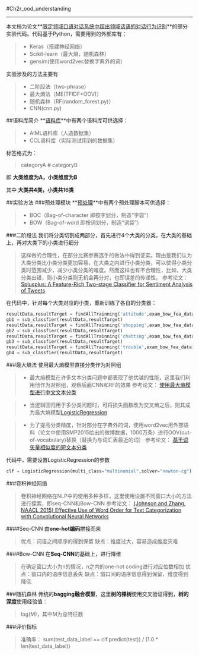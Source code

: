#Ch2r_ood_understanding

---
本文档为论文**[限定领域口语对话系统中超出领域话语的对话行为识别](http://www.cnki.net)**的部分实验代码。代码基于Python，需要用到的外部库有：

> * Keras（搭建神经网络）
> * Scikit-learn（最大熵，随机森林）
> * gensim(使用word2vec替换字典外的词)

实验涉及的方法主要有
> * 二阶段法（two-phrase）
> * 最大熵法（ME(TFIDF+OOV)）
> * 随机森林（RF(random_forest.py)）
> * CNN(cnn.py)

##语料库简介
   **[语料库](https://github.com/ZixuanKe/Ch2r_ood_understanding/tree/master/corpus)**中有两个语料库可供选择：
   > * AIML语料库（人造数据集）
  > * CCL语料库（实际测试用到的数据集）

标签格式为：

> categoryA # categoryB

即 **大类维度为A，小类维度为B**


其中 **大类共4类，小类共16类**

##实验方法
###预处理模块
   **[预处理](https://github.com/ZixuanKe/Ch2r_ood_understanding/blob/master/Preprocess)**中有两个预处理脚本可供选择：
   > * BOC（Bag-of-character 即按字划分，制造“字袋”）
  > * BOW（Bag-of-word 即按词划分，制造“词袋”）

###二阶段法
我们将分类切割成两部分，首先进行4个大类的分类，在大类的基础上，再对大类下的小类进行细分 
> 这样做的合理性，在部分比赛参赛选手的做法中得到证实。理由是我们认为大类分类比小类分类更加容易，在大类之内进行小类分类，可以使得小类分类时范围减少，减少小类分类的难度。然而这样也有不合理性，比如，大类分类出错，则小类分类则无机会再分对，也即误差的传递性。
参考论文： [Splusplus: A Feature-Rich Two-stage Classifier for Sentiment Analysis of Tweets](http://www.aclweb.org/anthology/S/S15/S15-2.pdf#page=557)

在代码中，针对每个大类对应的小类，重新训练了各自的分类器：
```python
resultData,resultTarget = findAllTrainning('attitude',exam_bow_fea_data)         #找到其大类的所有小类
gb1 = sub_classfier(resultData,resultTarget)
resultData,resultTarget = findAllTrainning('shopping',exam_bow_fea_data)         #找到其大类的所有小类
gb2 = sub_classfier(resultData,resultTarget)
resultData,resultTarget = findAllTrainning('chatting',exam_bow_fea_data)         #找到其大类的所有小类
gb3 = sub_classfier(resultData,resultTarget)
resultData,resultTarget = findAllTrainning('trouble',exam_bow_fea_data)         #找到其大类的所有小类
gb4 = sub_classfier(resultData,resultTarget)
```
###最大熵法
使用最大熵模型直接分类作为对照组
>* 最大熵模型在许多文本分类问题中都表现了他优越的性能，这里我们利用他作为对照组，观察后面CNN和RF的效果
参考论文： [使用最大熵模型进行中文文本分类](http://www.cnki.net/KCMS/detail/detail.aspx?QueryID=4&CurRec=1&recid=&filename=JFYZ200501013&dbname=CJFD2005&dbcode=CJFQ&pr=&urlid=&yx=&v=MjkxMDVMRzRIdFRNcm85RVo0UjhlWDFMdXhZUzdEaDFUM3FUcldNMUZyQ1VSTHlmYitSckZ5L2hVYnpPTHl2U2Q=)

>* 当逻辑回归用于多分类问题时，可将损失函数改为交叉熵之后，则其成为最大熵模型[LogisticRegression](http://scikit-learn.org/stable/modules/generated/sklearn.linear_model.LogisticRegression.html#sklearn.linear_model.LogisticRegression)


>* 为了提高分类精度，针对部分在字典外的词，使用word2vec用外部语料（论文中使用SMP2015给出的微博数据，1000万条）进行OOV(out-of-vocabulary)替换（替换为与词汇表最近的词）
参考论文： [基于词矢量相似度的短文本分类](http://www.cnki.net/KCMS/detail/detail.aspx?QueryID=0&CurRec=1&recid=&filename=SDDX201412004&dbname=CJFDLAST2015&dbcode=CJFQ&pr=&urlid=&yx=&v=MDE1MzkxRnJDVVJMeWZiK1JyRnkvaFVieklOaW5QZHJHNEg5WE5yWTlGWUlSOGVYMUx1eFlTN0RoMVQzcVRyV00=)

代码中，需要设置LogisticRegression的参数
```python
clf = LogisticRegression(multi_class="multinomial",solver="newton-cg")
```

###卷积神经网络
> 卷积神经网络在NLP中的使用多种多样，这里使用设置不同窗口大小的方法进行探索，即seq-CNN和Bow-CNN
参考论文： [ (Johnson and Zhang, NAACL 2015) Effective Use of Word Order for Text Categorization with Convolutional Neural Networks](https://arxiv.org/pdf/1412.1058.pdf)

####Seq-CNN
由**one-hot编码**拼接而来
> 优点：词语之间顺序的得到保留
> 缺点：维度过大，容易造成维度灾难

####Bow-CNN
在**Seq-CNN**的基础上，进行降维
> 在确定窗口大小为n的情况，n之内的one-hot coding进行对应位数相加
优点：窗口内的语序信息丢失
缺点：窗口间的语序信息得到保留，维度得到降低


###随机森林
传统的**bagging融合模型**，这里**树的棵树**使用交叉验证得到，**树的深度**使用经验值：
> log(M)，其中M为总特征数

###评价指标
> 准确率： sum(test_data_label == clf.predict(test)) / (1.0 * len(test_data_label))
